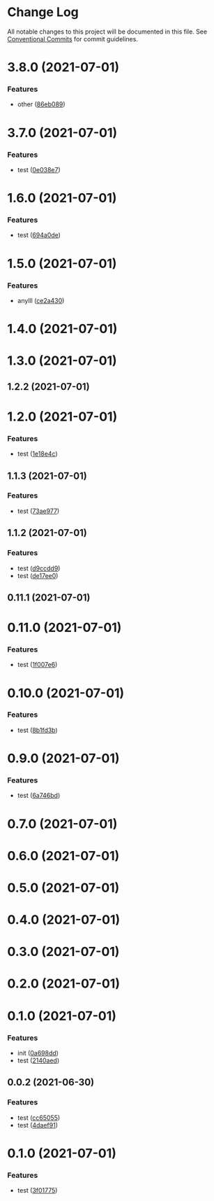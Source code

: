 # Change Log

All notable changes to this project will be documented in this file.
See [Conventional Commits](https://conventionalcommits.org) for commit guidelines.

# 3.8.0 (2021-07-01)


### Features

* other ([86eb089](https://github.com/Peroluo/lerna-test/commit/86eb0892590015d7724275deef81c9af0c4d9a45))



# 3.7.0 (2021-07-01)


### Features

* test ([0e038e7](https://github.com/Peroluo/lerna-test/commit/0e038e74ed1936ba344b3f0696b29ced3b9222fa))



# 1.6.0 (2021-07-01)


### Features

* test ([694a0de](https://github.com/Peroluo/lerna-test/commit/694a0dede4b03b614ba20720250333575feb8fec))



# 1.5.0 (2021-07-01)


### Features

* anylll ([ce2a430](https://github.com/Peroluo/lerna-test/commit/ce2a430c60d9968420d22c61bebe3caab9fda43d))



# 1.4.0 (2021-07-01)



# 1.3.0 (2021-07-01)



## 1.2.2 (2021-07-01)



# 1.2.0 (2021-07-01)


### Features

* test ([1e18e4c](https://github.com/Peroluo/lerna-test/commit/1e18e4c707e300ae13f84136c4e5551ea54804af))



## 1.1.3 (2021-07-01)


### Features

* test ([73ae977](https://github.com/Peroluo/lerna-test/commit/73ae977ec82cd48b688eb884fa154b4013b1e2ab))



## 1.1.2 (2021-07-01)


### Features

* test ([d9ccdd9](https://github.com/Peroluo/lerna-test/commit/d9ccdd9c1f4867212664565db4263bca811f0335))
* test ([de17ee0](https://github.com/Peroluo/lerna-test/commit/de17ee0e83bb55bc75d3919e3eefb49693a21c4d))



## 0.11.1 (2021-07-01)



# 0.11.0 (2021-07-01)


### Features

* test ([1f007e6](https://github.com/Peroluo/lerna-test/commit/1f007e6ca245ed780b903d3c0e0490c907e41ec9))



# 0.10.0 (2021-07-01)


### Features

* test ([8b1fd3b](https://github.com/Peroluo/lerna-test/commit/8b1fd3bcd32243603b18a1c7f0413d73f588b6ea))



# 0.9.0 (2021-07-01)


### Features

* test ([6a746bd](https://github.com/Peroluo/lerna-test/commit/6a746bd9ba18e716bcd27dbd395b3c547589a97e))



# 0.7.0 (2021-07-01)



# 0.6.0 (2021-07-01)



# 0.5.0 (2021-07-01)



# 0.4.0 (2021-07-01)



# 0.3.0 (2021-07-01)



# 0.2.0 (2021-07-01)



# 0.1.0 (2021-07-01)


### Features

* init ([0a698dd](https://github.com/Peroluo/lerna-test/commit/0a698dd559faaca6c9fae8daa1b2d441ce150143))
* test ([2140aed](https://github.com/Peroluo/lerna-test/commit/2140aed2b47205caf7b58a625cc7e9f5ab76643e))



## 0.0.2 (2021-06-30)


### Features

* test ([cc65055](https://github.com/Peroluo/lerna-test/commit/cc6505599224b778918dde4bf9ab934967f0decc))
* test ([4daef91](https://github.com/Peroluo/lerna-test/commit/4daef91c48e47fac8c3d4b9e4dd7be6f41fed8b2))





# 0.1.0 (2021-07-01)


### Features

* test ([3f01775](https://github.com/Peroluo/lerna-test/commit/3f01775b042a54cc760f0203138c2c8ec9c345d3))
